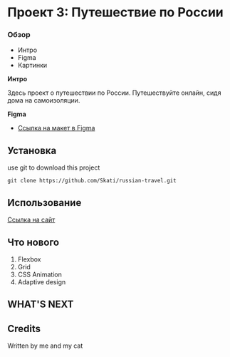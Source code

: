 # Проект 3: Путешествие по России

### Обзор
* Интро
* Figma
* Картинки

**Интро**

Здесь проект о путешествии по России. Путешествуйте онлайн, сидя дома на самоизоляции.


**Figma**

* [Ссылка на макет в Figma](https://www.figma.com/file/OyRWEjU6wBwRe1hapzQoLx/Sprint-3%3A-Russia-%2F-desktop-%2B-mobile?node-id=28503%3A0)


## Установка

use git to download this project

```console
git clone https://github.com/Skati/russian-travel.git
```

## Использование
[Ссылка на сайт](https://skati.github.io/russian-travel/)

## Что нового

1. Flexbox
2. Grid
3. CSS Animation
4. Adaptive design

## WHAT'S NEXT

## Credits

Written by me and my cat
